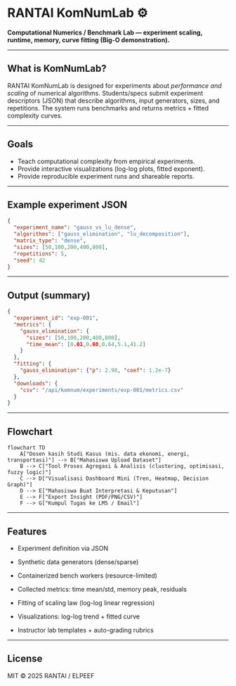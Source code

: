 # RANTAI KomNumLab ⚙️

**Computational Numerics / Benchmark Lab — experiment scaling, runtime, memory, curve fitting (Big-O demonstration).**

---

## What is KomNumLab?
RANTAI KomNumLab is designed for experiments about *performance and scaling* of numerical algorithms. Students/specs submit experiment descriptors (JSON) that describe algorithms, input generators, sizes, and repetitions. The system runs benchmarks and returns metrics + fitted complexity curves.

---

## Goals
- Teach computational complexity from empirical experiments.
- Provide interactive visualizations (log-log plots, fitted exponent).
- Provide reproducible experiment runs and shareable reports.

---

## Example experiment JSON
```json
{
  "experiment_name": "gauss_vs_lu_dense",
  "algorithms": ["gauss_elimination", "lu_decomposition"],
  "matrix_type": "dense",
  "sizes": [50,100,200,400,800],
  "repetitions": 5,
  "seed": 42
}
```

---

## Output (summary)
```json
{
  "experiment_id": "exp-001",
  "metrics": {
    "gauss_elimination": {
      "sizes": [50,100,200,400,800],
      "time_mean": [0.01,0.08,0.64,5.1,41.2]
    }
  },
  "fitting": {
    "gauss_elimination": {"p": 2.98, "coef": 1.2e-7}
  },
  "downloads": {
    "csv": "/api/komnum/experiments/exp-001/metrics.csv"
  }
}
```

---

## Flowchart
```mermaid
flowchart TD
    A["Dosen kasih Studi Kasus (mis. data ekonomi, energi, transportasi)"] --> B["Mahasiswa Upload Dataset"]
    B --> C["Tool Proses Agregasi & Analisis (clustering, optimisasi, fuzzy logic)"]
    C --> D["Visualisasi Dashboard Mini (Tren, Heatmap, Decision Graph)"]
    D --> E["Mahasiswa Buat Interpretasi & Keputusan"]
    E --> F["Export Insight (PDF/PNG/CSV)"]
    F --> G["Kumpul Tugas ke LMS / Email"]
```

---

## Features

- Experiment definition via JSON

- Synthetic data generators (dense/sparse)

- Containerized bench workers (resource-limited)

- Collected metrics: time mean/std, memory peak, residuals

- Fitting of scaling law (log-log linear regression)

- Visualizations: log-log trend + fitted curve

- Instructor lab templates + auto-grading rubrics

---

## License
MIT © 2025 RANTAI / ELPEEF

